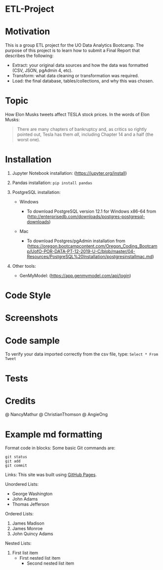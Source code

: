 # ETL-Project

# Motivation
This is a group ETL project for the UO Data Analytics Bootcamp.  The purpose of this project is to
learn how to submit a Final Report that describes the following:
- Extract: your original data sources and how the data was formatted (CSV, JSON, pgAdmin 4, etc).
- Transform: what data cleaning or transformation was required.
- Load: the final database, tables/collections, and why this was chosen.

# Topic
How Elon Musks tweets affect TESLA stock prices.  In the words of Elon Musks:
> There are many chapters of bankruptcy and, as critics so rightly pointed out, Tesla has them *all*, including Chapter 14 and a half (the worst one).

# Installation

1. Jupyter Notebook installation: (https://jupyter.org/install)
2. Pandas installation: `pip install pandas`
3. PostgreSQL installation:
   - Windows
     - To download PostgreSQL version 12.1 for Windows x86-64 from (http://enterprisedb.com/downloads/postgres-postgresql-downloads)

   - Mac
     - To download Postgres/pgAdmin installation from (https://oregon.bootcampcontent.com/Oregon_Coding_Bootcamp/UofO-POR-DATA-PT-12-2019-U-C/blob/master/04-Resources/PostgreSQL%20Installation/postgresinstallmac.md)

4. Other tools:
   - GenMyModel: (https://app.genmymodel.com/api/login)



# Code Style


# Screenshots


# Code sample
To verify your data imported correctly from the csv file, type:
     `Select * From Tweet`

# Tests


# Credits
@ NancyMathur
@ ChristianThomson
@ AngieOng



# Example md formatting
Format code in blocks:
Some basic Git commands are:
```
git status
git add
git commit
```

Links:
This site was built using [GitHub Pages](https://pages.github.com/).

Unordered Lists:
- George Washington
- John Adams
- Thomas Jefferson

Ordered Lists:
1. James Madison
2. James Monroe
3. John Quincy Adams

Nested Lists:
1. First list item
   - First nested list item
     - Second nested list item

  